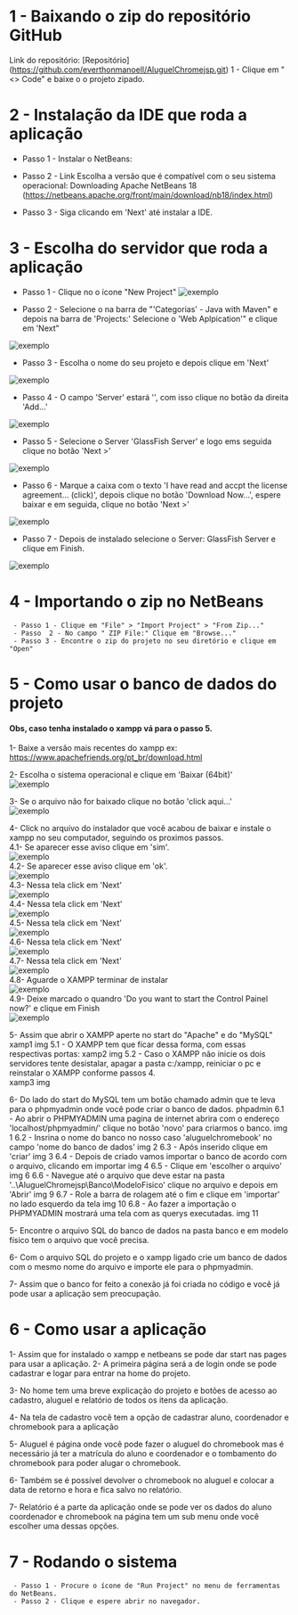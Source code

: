 # 1 - Baixando o zip do repositório GitHub
Link do repositório: [Repositório] (https://github.com/everthonmanoell/AluguelChromejsp.git)
1 - Clique em "<> Code" e baixe o o projeto zipado.


# 2 - Instalação da IDE que roda a aplicação
- Passo 1 - Instalar o NetBeans:

- Passo 2 - Link Escolha a versão que é compatível com o seu sistema operacional: Downloading Apache NetBeans 18
(https://netbeans.apache.org/front/main/download/nb18/index.html)

- Passo 3 - Siga clicando em 'Next' até instalar a IDE.

# 3 - Escolha do servidor que roda a aplicação
- Passo 1 - Clique no o ícone "New Project"
![exemplo](/SIAula07/imgTutorial/s1.jpg)

- Passo 2 - Selecione o na barra de "'Categorias' - Java with Maven" e depois na barra de 'Projects:' Selecione o 'Web Aplpication'" e clique em 'Next" 

![exemplo](/SIAula07/imgTutorial/s2.jpg)

- Passo 3 - Escolha o nome do seu projeto e depois clique em 'Next'

![exemplo](/SIAula07/imgTutorial/s3.jpg)
    
- Passo 4 - O campo 'Server' estará '<No Server Selected>', com isso clique no botão da direita 'Add...'

![exemplo](/SIAula07/imgTutorial/s4.jpg)

- Passo 5 - Selecione o Server 'GlassFish Server' e logo ems seguida clique no botão 'Next >'

![exemplo](/SIAula07/imgTutorial/s5.jpg)
  
- Passo 6 - Marque a caixa com o texto 'I have read and accpt the license  agreement... (click)', depois clique no botão 'Download Now...', espere baixar e em seguida, clique no botão 'Next >' 

![exemplo](/SIAula07/imgTutorial/s6.jpg)

- Passo 7 - Depois de instalado selecione o Server: GlassFish Server e clique em Finish.

![exemplo](/SIAula07/imgTutorial/s7.jpg)

# 4 - Importando o zip no NetBeans

     - Passo 1 - Clique em "File" > "Import Project" > "From Zip..."
     - Passo  2 - No campo " ZIP File:" Clique em "Browse..." 
     - Passo 3 - Encontre o zip do projeto no seu diretório e clique em "Open"

# 5 - Como usar o banco de dados do projeto
#### Obs, caso tenha instalado o xampp vá para o passo 5.<br>

1- Baixe a versão mais recentes do xampp ex:
https://www.apachefriends.org/pt_br/download.html

2- Escolha o sistema operacional e clique em 'Baixar (64bit)'<br>
![exemplo](/SIAula07/imgTutorial/download1.png)

3- Se o arquivo não for baixado clique no botão 'click aqui...'<br>
![exemplo](/SIAula07/imgTutorial/download2.png)<br>

4- Click no arquivo do instalador que você acabou de baixar e instale o xampp no seu computador, seguindo os proximos passos.<br>
4.1- Se aparecer esse aviso clique em 'sim'.<br>
![exemplo](/SIAula07/imgTutorial/instalacao%20(1).png)<br>
4.2- Se aparecer esse aviso clique em 'ok'.<br>
![exemplo](/SIAula07/imgTutorial/instalacao%20(2).png)<br>
4.3- Nessa tela click em 'Next'<br>
![exemplo](/SIAula07/imgTutorial/instalacao%20(3).png)<br>
4.4- Nessa tela click em 'Next'<br>
![exemplo](/SIAula07/imgTutorial/instalacao%20(4).png)<br>
4.5- Nessa tela click em 'Next'<br>
![exemplo](/SIAula07/imgTutorial/instalacao%20(5).png)<br>
4.6- Nessa tela click em 'Next'<br>
![exemplo](/SIAula07/imgTutorial/instalacao%20(6).png)<br>
4.7- Nessa tela click em 'Next'<br>
![exemplo](/SIAula07/imgTutorial/instalacao%20(7).png)<br>
4.8- Aguarde o XAMPP terminar de instalar<br>
![exemplo](/SIAula07/imgTutorial/instalacao%20(8).png)<br>
4.9- Deixe marcado o quandro 'Do you want to start the Control Painel now?' e clique em Finish<br>
![exemplo](/SIAula07/imgTutorial/instalacao%20(9).png)<br>

5- Assim que abrir o XAMPP aperte no start do "Apache" e do "MySQL"<br>
xamp1 img
5.1 - O XAMPP tem que ficar dessa forma, com essas respectivas portas:
xamp2 img
5.2 - Caso o XAMPP não inicie os dois servidores tente desistalar, apagar a pasta c:/xampp, reiniciar o pc e reinstalar o XAMPP conforme passos 4.<br> 
xamp3 img

6- Do lado do start do MySQL tem um botão chamado admin que te leva para o phpmyadmin onde você pode criar o banco de dados.
phpadmin
6.1 - Ao abrir o PHPMYADMIN uma pagina de internet abrira com o endereço 'localhost/phpmyadmin/' clique no botão 'novo' para criarmos o banco.
img 1
6.2 - Insrina o nome do banco no nosso caso 'aluguelchromebook' no campo 'nome do banco de dados'
img 2
6.3 - Após inserido clique em 'criar'
img 3
6.4 - Depois de criado vamos importar o banco de acordo com o arquivo, clicando em importar
img 4
6.5 - Clique em 'escolher o arquivo' 
img 6
6.6 - Navegue até o arquivo que deve estar na pasta '..\AluguelChromejsp\Banco\ModeloFisico' clique no arquivo e depois em 'Abrir'
img 9
6.7 - Role a barra de rolagem até o fim e clique em 'importar' no lado esquerdo da tela
img 10
6.8 - Ao fazer a importação o PHPMYADMIN mostrará uma tela com as querys executadas.
img 11





5- Encontre o arquivo SQL do banco de dados na pasta banco e em modelo físico tem o arquivo que você precisa.  

6- Com o arquivo SQL do projeto e o xampp ligado crie um banco de dados com o mesmo nome do arquivo e importe ele para o phpmyadmin.

7- Assim que o banco for feito a conexão já foi criada no código e você já pode usar a aplicação sem preocupação. 



# 6 - Como usar a aplicação

1- Assim que for instalado o xampp e netbeans se pode dar start nas pages para usar a aplicação.
2- A primeira página será a de login onde se pode cadastrar e logar para entrar na home do projeto.

3- No home tem uma breve explicação do projeto e botões de acesso ao cadastro, aluguel e relatório de todos os itens da aplicação.

4- Na tela de cadastro você tem a opção de cadastrar aluno, coordenador e chromebook para a aplicação

5- Aluguel é página onde você pode fazer o aluguel do chromebook mas é necessário já ter a matrícula do aluno e coordenador e o tombamento do chromebook para poder alugar o chromebook.

6- Também se é possível devolver o chromebook no aluguel e colocar a data de retorno e hora e fica salvo no relatório.

7- Relatório é a parte da aplicação onde se pode ver os dados do aluno coordenador e chromebook na página tem um sub menu onde você escolher uma dessas opções.

  
# 7 - Rodando o sistema
     - Passo 1 - Procure o ícone de "Run Project" no menu de ferramentas do NetBeans.
     - Passo 2 - Clique e espere abrir no navegador.


